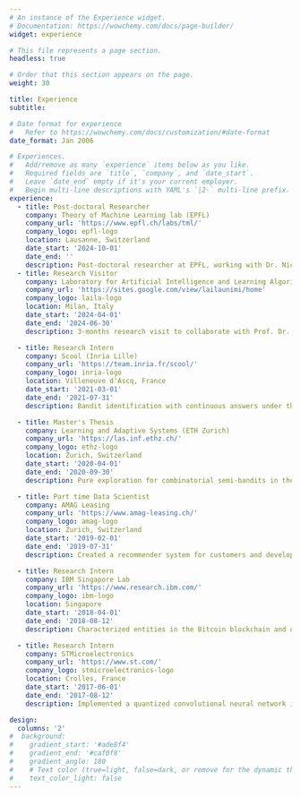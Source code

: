 ```yaml
---
# An instance of the Experience widget.
# Documentation: https://wowchemy.com/docs/page-builder/
widget: experience

# This file represents a page section.
headless: true

# Order that this section appears on the page.
weight: 30

title: Experience
subtitle:

# Date format for experience
#   Refer to https://wowchemy.com/docs/customization/#date-format
date_format: Jan 2006

# Experiences.
#   Add/remove as many `experience` items below as you like.
#   Required fields are `title`, `company`, and `date_start`.
#   Leave `date_end` empty if it's your current employer.
#   Begin multi-line descriptions with YAML's `|2-` multi-line prefix.
experience:
  - title: Post-doctoral Researcher
    company: Theory of Machine Learning lab (EPFL)
    company_url: 'https://www.epfl.ch/labs/tml/'
    company_logo: epfl-logo
    location: Lausanne, Switzerland
    date_start: '2024-10-01'
    date_end: ''
    description: Post-doctoral researcher at EPFL, working with Dr. Nicolas Flammarion.
  - title: Research Visitor
    company: Laboratory for Artificial Intelligence and Learning Algorithms (Università degli Studi di Milano)
    company_url: 'https://sites.google.com/view/lailaunimi/home'
    company_logo: laila-logo
    location: Milan, Italy
    date_start: '2024-04-01'
    date_end: '2024-06-30'
    description: 3-months research visit to collaborate with Prof. Dr. Nicolò Cesa-Bianchi.

  - title: Research Intern
    company: Scool (Inria Lille)
    company_url: 'https://team.inria.fr/scool/'
    company_logo: inria-logo
    location: Villeneuve d'Ascq, France
    date_start: '2021-03-01'
    date_end: '2021-07-31'
    description: Bandit identification with continuous answers under the supervision of Dr. Rémy Degenne.

  - title: Master's Thesis
    company: Learning and Adaptive Systems (ETH Zurich)
    company_url: 'https://las.inf.ethz.ch/'
    company_logo: ethz-logo
    location: Zurich, Switzerland
    date_start: '2020-04-01'
    date_end: '2020-09-30'
    description: Pure exploration for combinatorial semi-bandits in the group of Prof. Dr. Andreas Krause.

  - title: Part time Data Scientist 
    company: AMAG Leasing
    company_url: 'https://www.amag-leasing.ch/'
    company_logo: amag-logo
    location: Zurich, Switzerland
    date_start: '2019-02-01'
    date_end: '2019-07-31'
    description: Created a recommender system for customers and developed models to predict churn and customer recovery.

  - title: Research Intern
    company: IBM Singapore Lab
    company_url: 'https://www.research.ibm.com/'
    company_logo: ibm-logo
    location: Singapore
    date_start: '2018-04-01'
    date_end: '2018-08-12'
    description: Characterized entities in the Bitcoin blockchain and developed a probabilistic model of its evolution.

  - title: Research Intern
    company: STMicroelectronics
    company_url: 'https://www.st.com/'
    company_logo: stmicroelectronics-logo
    location: Crolles, France
    date_start: '2017-06-01'
    date_end: '2017-08-12'
    description: Implemented a quantized convolutional neural network in order to synthesize it on a electronic chip.

design:
  columns: '2'
#  background:
#    gradient_start: '#ade8f4'
#    gradient_end: '#caf0f8'
#    gradient_angle: 180
#    # Text color (true=light, false=dark, or remove for the dynamic theme color).
#    text_color_light: false
---
```

